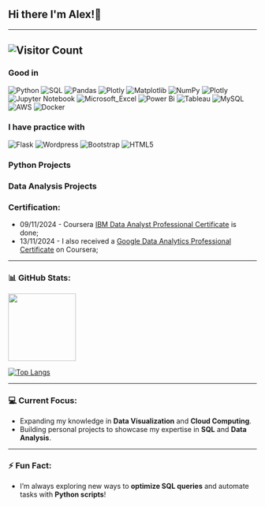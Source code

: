 ## Hi there I'm Alex!👋
---
![Visitor Count](https://profile-counter.glitch.me/Kavoondev/count.svg)
---
### Good in
![Python](https://img.shields.io/badge/Python-FFD43B?style=for-the-badge&logo=python&logoColor=blue)
![SQL](https://img.shields.io/badge/-SQL-000?&logo=MySQL)
![Pandas](https://img.shields.io/badge/pandas-%23150458.svg?style=for-the-badge&logo=pandas&logoColor=white)
![Plotly](https://img.shields.io/badge/Plotly-239120?style=for-the-badge&logo=plotly&logoColor=white)
![Matplotlib](https://img.shields.io/badge/Matplotlib-%23ffffff.svg?style=for-the-badge&logo=Matplotlib&logoColor=black)
![NumPy](https://img.shields.io/badge/numpy-%23013243.svg?style=for-the-badge&logo=numpy&logoColor=white)
![Plotly](https://img.shields.io/badge/Plotly-%233F4F75.svg?style=for-the-badge&logo=plotly&logoColor=white)
![Jupyter Notebook](https://img.shields.io/badge/jupyter-%23FA0F00.svg?style=for-the-badge&logo=jupyter&logoColor=white)
![Microsoft_Excel](https://img.shields.io/badge/Microsoft_Excel-217346?style=for-the-badge&logo=microsoft-excel&logoColor=white)
![Power Bi](https://img.shields.io/badge/power_bi-F2C811?style=for-the-badge&logo=powerbi&logoColor=black)
![Tableau](https://img.shields.io/badge/Tableau-E97627?style=for-the-badge&logo=Tableau&logoColor=white)
![MySQL](https://img.shields.io/badge/mysql-4479A1.svg?style=for-the-badge&logo=mysql&logoColor=white)
![AWS](https://img.shields.io/badge/Amazon_AWS-FF9900?style=for-the-badge&logo=amazonaws&logoColor=white)
![Docker](https://img.shields.io/badge/Docker-2CA5E0?style=for-the-badge&logo=docker&logoColor=white)

### I have practice with
![Flask](https://img.shields.io/badge/flask-%23000.svg?style=for-the-badge&logo=flask&logoColor=white)
![Wordpress](https://img.shields.io/badge/Wordpress-21759B?style=for-the-badge&logo=wordpress&logoColor=white)
![Bootstrap](https://img.shields.io/badge/Bootstrap-563D7C?style=for-the-badge&logo=bootstrap&logoColor=white)
![HTML5](https://img.shields.io/badge/HTML5-E34F26?style=for-the-badge&logo=html5&logoColor=white)

### Python Projects

### Data Analysis Projects

### Certification:
- 09/11/2024 - Coursera [IBM Data Analyst Professional Certificate](https://github.com/Kavoondev/Certificates/blob/main/Coursera%20IBM%20DATA%20ANALYST%20CERTIFICATE.pdf) is done;
- 13/11/2024 - I also received a [Google Data Analytics Professional Certificate](https://github.com/Kavoondev/Certificates/blob/main/Coursera%20GOOGLE%20DATA%20ANALYTICS%20CERTIFICATE.pdf) on Coursera;
---

<!--
### 🌱 I’m currently learning and mastering:
- **Python** 
- **Data Analytics** (Aiming to become a Senior Data Analyst)
- **Data Scientist**
- **SQL**
- **Machine Learning**
- **Cloud Technologies** (AWS & Azure)
- **Power BI**

### 👨‍💻 Tech Stack:
- **Languages**: SQL, Python, HTML5, CSS3
- **Tools**: Power BI, Visual Studio Code, Jupyter, Colab, Git, GitHub, Markdown
- **Cloud**: AWS, Azure, GCP - in process...
---

### 💡 About Me:
- Pronouns: He/Him
- I’m a passionate learner aiming to break into Data Analytics, with a focus on building a portfolio for **Senior Data Analyst** roles.
- I love working on hands-on projects that involve **data manipulation, analysis**, and **visualization**.
- Fun fact: I’m an IT professional by day and a data enthusiast by night. 

---
-->
### 📊 GitHub Stats:
<img height="137px" src="https://github-readme-stats.vercel.app/api?username=Kavoondev&hide_title=true&hide_border=true&show_icons=true&include_all_commits=true&count_private=true&line_height=21&text_color=000&icon_color=000&bg_color=0,ea6161,ffc64d,fffc4d,52fa5a&theme=graywhite" />

[![Top Langs](https://github-readme-stats.vercel.app/api/top-langs/?username=Kavoondev&layout=compact&theme=radical)](https://github.com/Kavoondev/github-readme-stats)

---

### 💻 Current Focus:
- Expanding my knowledge in **Data Visualization** and **Cloud Computing**.
- Building personal projects to showcase my expertise in **SQL** and **Data Analysis**.

---
<!--
### 📚 Check out my latest blogs:
- **[Best Practices for Writing Efficient SQL Queries](https://medium.com/yourprofile/best-sql-queries)**
- **[Data Analytics with Power BI: A Step-by-Step Guide](https://medium.com/yourprofile/powerbi-guide)**
- **[Deploying a Machine Learning Model on AWS](https://medium.com/yourprofile/deploy-ml-model-aws)**
---

### 🔗 Let's Connect!
- **[LinkedIn](https://linkedin.com/in/YourProfile)**
- **[Medium](https://medium.com/@YourProfile)**
---
-->

### ⚡ Fun Fact:
- I’m always exploring new ways to **optimize SQL queries** and automate tasks with **Python scripts**!

